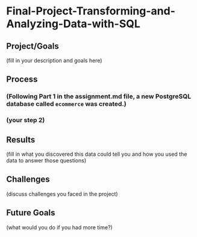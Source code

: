 # Final-Project-Transforming-and-Analyzing-Data-with-SQL

## Project/Goals
(fill in your description and goals here)

## Process
### (Following Part 1 in the assignment.md file, a new PostgreSQL database called `ecommerce` was created.)
### (your step 2)

## Results
(fill in what you discovered this data could tell you and how you used the data to answer those questions)

## Challenges 
(discuss challenges you faced in the project)

## Future Goals
(what would you do if you had more time?)
